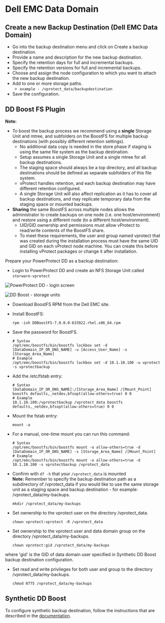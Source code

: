 # Dell EMC Data Domain

## Create a new Backup Destination \(Dell EMC Data Domain\)

* Go into the backup destination menu and click on Create a backup destination.
* Provide a name and description for the new backup destination.
* Specify the retention days for full and incremental backups.
* Specify the retention versions for full and incremental backups.
* Choose and assign the node configuration to which you want to attach the new backup destination.
* Add to one or more storage paths.
  * `example - /vprotect_data/backupdestination` 
* Save the configuration.

## DD Boost FS Plugin

**Note:**

* To boost the backup process we recommend using a **single** Storage Unit and mtree, and subfolders on the BoostFS for multiple backup destinations \(with possibly different retention settings\).
  * No additional data copy is needed in the store phase if staging is using the same file system as the backup destination.
  * Setup assumes a single Storage Unit and a single mtree for all backup destinations.
  * The staging space should always be a top directory, and all backup destinations should be defined as separate subfolders of this file system.
  * vProtect handles retention, and each backup destination may have different retention configured.
  * A single Storage Unit will also affect replication as it has to cover all backup destinations, and may replicate temporary data from the staging space or mounted backups.
* **Sharing** the same BoostFS across multiple nodes allows the administrator to create backups on one node \(i.e. one host/environment\) and restore using a different node \(to a different host/environment\).
  * UID/GID ownership and permissions must allow vProtect to read/write contents of the BoostFS share.
  * To meet these requirements, the user and group named vprotect that was created during the installation process must have the same UID and GID on each vProtect node machine. You can create this before installing vProtect packages or change it after installation.

Prepare your PowerProtect DD as a backup destination:

* Login to PowerProtect DD and create an NFS Storage Unit called `storware-vprotect`

![PowerProtect DD - login screen](../../../.gitbook/assets/powerprotect-dd-storage-unit.png)

![DD Boost - storage units](../../../.gitbook/assets/powerprotect-dd-storage-unit2.png)

* Download BoostFS RPM from the Dell EMC site.
* Install BoostFS:

  ```text
  rpm -ivh DDBoostFS-7.0.0.0-633922.rhel.x86_64.rpm
  ```

* Save the password for BoostFS.

  ```text
  # Syntax
  /opt/emc/boostfs/bin/boostfs lockbox set -d [DataDomain_IP_OR_DNS_NAME] -u [Access_User_Name] -s [Storage_Area_Name]
  # Example
  /opt/emc/boostfs/bin/boostfs lockbox set -d 10.1.10.100 -u vprotect -s vprotectbackup
  ```

* Add the /etc/fstab entry:

  ```text
  # Syntax
  [DataDomain_IP_OR_DNS_NAME]:/[Storage_Area_Name] /[Mount_Point] boostfs defaults,_netdev,bfsopt(allow-others=true) 0 0
  # Example
  10.1.10.100:/vprotectbackup /vprotect_data boostfs defaults,_netdev,bfsopt(allow-others=true) 0 0
  ```

* Mount the fstab entry:

  ```text
  mount -a
  ```

* For a manual, one-time mount you can run this command:

  ```text
  # Syntax
  /opt/emc/boostfs/bin/boostfs mount -o allow-others=true -d [DataDomain_IP_OR_DNS_NAME] -s [Storage_Area_Name] /[Mount_Point]
  # Example
  /opt/emc/boostfs/bin/boostfs mount -o allow-others=true -d 10.1.10.100 -s vprotectbackup /vprotect_data
  ```

* Confirm with `df -h` that your `/vprotect_data` is mounted  
  **Note:** Remember to specify the backup destination path as a subdirectory of /vprotect\_data if you would like to use the same storage unit as a staging space and backup destination - for example: /vprotect\_data/my-backups.

  ```text
  mkdir /vprotect_data/my-backups
  ```

* Set ownership to the vprotect user on the directory /vprotect\_data.

    ```
    chown vprotect:vprotect -R /vprotect_data
    ```
*   Set ownership to the vprotect user and data domain group on the directory /vprotect\_data/my-backups.

    ```
    chown vprotect:gid /vprotect_data/my-backups
    ```
where 'gid' is the GID of data domain user specified in Synthetic DD Boost backup destination configuration.
*   Set read and write privileges for both user and group to the directory /vprotect\_data/my-backups.

    ```
    chmod 0775 /vprotect_data/my-backups
    ```

## Synthetic DD Boost

To configure synthetic backup destination, follow the instructions that are described in the [documentation](../filesystem/synthetic-ddboost.md).

